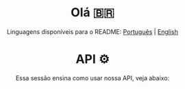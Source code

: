 <center>

# Olá 🇧🇷

Linguagens disponíveis para o README:
[Português](https://github.com/NightHouseStudio/.github/README.md)
| [English](https://github.com/NightHouseStudio/.github/README_en.md)

# API ⚙
Essa sessão ensina como usar nossa API, veja abaixo:

</center>
